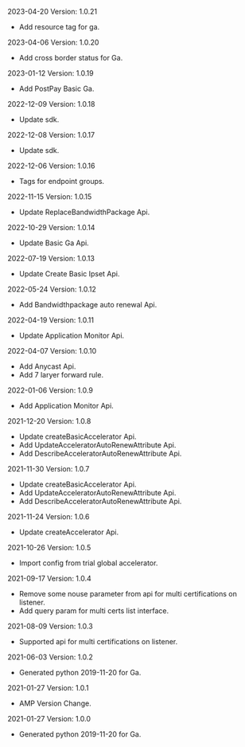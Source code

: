 2023-04-20 Version: 1.0.21
- Add resource tag for ga.

2023-04-06 Version: 1.0.20
- Add cross border status for Ga.

2023-01-12 Version: 1.0.19
- Add PostPay Basic Ga.

2022-12-09 Version: 1.0.18
- Update sdk.

2022-12-08 Version: 1.0.17
- Update sdk.

2022-12-06 Version: 1.0.16
- Tags for endpoint groups.

2022-11-15 Version: 1.0.15
- Update ReplaceBandwidthPackage Api.

2022-10-29 Version: 1.0.14
- Update Basic Ga Api.

2022-07-19 Version: 1.0.13
- Update Create Basic Ipset Api.

2022-05-24 Version: 1.0.12
- Add Bandwidthpackage auto renewal Api.

2022-04-19 Version: 1.0.11
- Update Application Monitor Api.

2022-04-07 Version: 1.0.10
- Add Anycast Api.
- Add 7 laryer forward rule.

2022-01-06 Version: 1.0.9
- Add Application Monitor Api.

2021-12-20 Version: 1.0.8
- Update createBasicAccelerator Api.
- Add UpdateAcceleratorAutoRenewAttribute Api.
- Add DescribeAcceleratorAutoRenewAttribute Api.

2021-11-30 Version: 1.0.7
- Update createBasicAccelerator Api.
- Add UpdateAcceleratorAutoRenewAttribute Api.
- Add DescribeAcceleratorAutoRenewAttribute Api.

2021-11-24 Version: 1.0.6
- Update createAccelerator Api.

2021-10-26 Version: 1.0.5
- Import config from trial global accelerator.

2021-09-17 Version: 1.0.4
- Remove some nouse parameter from api for multi certifications on listener.
- Add query param for multi certs list interface.

2021-08-09 Version: 1.0.3
- Supported api for multi certifications on listener.

2021-06-03 Version: 1.0.2
- Generated python 2019-11-20 for Ga.

2021-01-27 Version: 1.0.1
- AMP Version Change.

2021-01-27 Version: 1.0.0
- Generated python 2019-11-20 for Ga.

